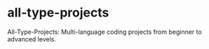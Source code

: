 # all-type-projects
All-Type-Projects: Multi-language coding projects from beginner to advanced levels.

